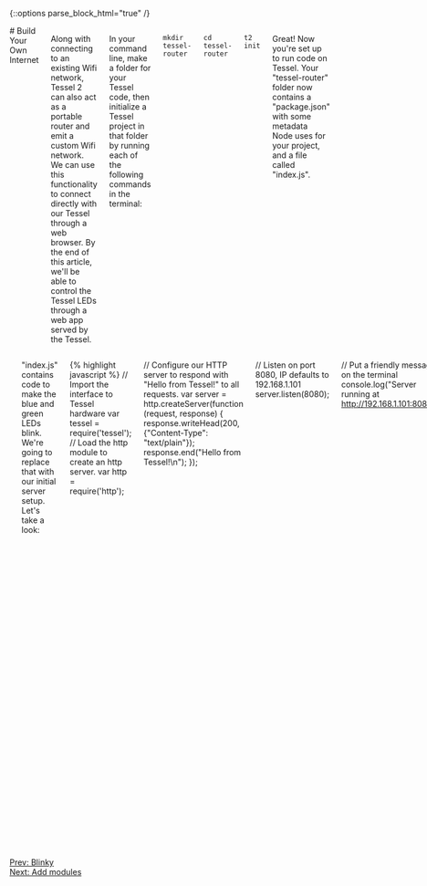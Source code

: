 {::options parse_block_html="true" /}

<div class="row">
<div class="large-8 columns">
# Build Your Own Internet

Along with connecting to an existing Wifi network, Tessel 2 can also act as a portable router and emit a custom Wifi network. We can use this functionality to connect directly with our Tessel through a web browser. By the end of this article, we'll be able to control the Tessel LEDs through a web app served by the Tessel.  

In your command line, make a folder for your Tessel code, then initialize a Tessel project in that folder by running each of the following commands in the terminal:

`mkdir tessel-router`

`cd tessel-router`

`t2 init`

Great! Now you're set up to run code on Tessel. Your "tessel-router" folder now contains a "package.json" with some metadata Node uses for your project, and a file called "index.js".
</div>
</div>

<div class="row">
<div class="large-12 columns">

<hr>

"index.js" contains code to make the blue and green LEDs blink. We're going to replace that with our initial server setup. Let's take a look:

{% highlight javascript %}
// Import the interface to Tessel hardware
var tessel = require('tessel');
// Load the http module to create an http server.
var http = require('http');

// Configure our HTTP server to respond with "Hello from Tessel!" to all requests.
var server = http.createServer(function (request, response) {
  response.writeHead(200, {"Content-Type": "text/plain"});
  response.end("Hello from Tessel!\n");
});

// Listen on port 8080, IP defaults to 192.168.1.101
server.listen(8080);

// Put a friendly message on the terminal
console.log("Server running at http://192.168.1.101:8080/");

{% endhighlight %}

Now that our server is in place, let's get our access point set up. In the terminal, run the following command:

`t2 ap -n TesselRouter`

This will make an open wifi network called TesselRouter. If you open the wifi setting of your computer or a separate device like a smartphone or tablet, and scan for new devices, you should be able to see and connect to this new network. After connecting to TesselRouter, run the following command in your terminal:

`t2 run index.js`

Once you see "Server running at http://192.168.1.101:8080/" in the terminal, go to http://192.168.1.101:8080/ in the web browser of the device connected to the TesselRouter network. You should "Hello from Tessel!" appear on the screen. You can press "Control+C" while in your terminal to stop this server. 

Now let's take it up a notch by adding some interactivity between the web page and the Tessel!

<hr>

Let's start this next part by building out the web page we want Tessel to send to your web browser. Create a file called `index.html` in your project directory and open it up in your preferred text editor to add the initial html for our web page:

{% highlight html %}
<!DOCTYPE html>
<html lang="en">
<head>
  <meta charset="UTF-8">
  <title>Tessel Web App</title>
</head>
<body>
  <h1>Hello from Tessel!</h1>
  <p>Press a button to toggle an LED.</p>
  <ul>
    <li>
      <button class="led-button" data-led="2">Green</button>
      Status: <span class="led-status"></span>
    </li>
    <li>
      <button class="led-button" data-led="3">Blue</button>
      Status: <span class="led-status"></span>
    </li>
  </ul>
</body>
</html>
{% endhighlight %}

In that html, we have a heading, a line of instructions for the user, and a list of buttons for controlling a corresponding LED on the Tessel. Below that list of buttons we'll add some JavaScript for communicating with the Tessel:

{% highlight html %}
<script type="text/javascript">
  // Get a NodeList of elements with the class 'led-button'
  var buttons = document.querySelectorAll('.led-button');

  // Iterate through that Nodelist and add a 'click' EventListener
  Array.prototype.forEach.call(buttons, function (button) {
    button.addEventListener('click', toggleLed);
  });

  // Our event handler function for 'click' events on the LED buttons
  function toggleLed (event) {
    var button = event.target;
    var ledIndex = button.getAttribute('data-led'); // The index of the led in the Tessel.led array
    var statusNode = button.parentNode.querySelector('.led-status'); // The sibling status span to update

    // create a new XHR for communicating requests to our Tessel server
    var req = new XMLHttpRequest();

    // Open a GET request to '/leds/:index'
    req.open('GET', '/leds/' + ledIndex);

    // Once the request gets a successful response, update that statusNode with the status of the LED.
    req.onload = function(e) {
      if (req.readyState == 4 && req.status == 200) {
        if (req.status == 200) {
          var response = JSON.parse(req.responseText);
          statusNode.textContent = response.on ? 'ON' : 'OFF';
        } else { 
          console.log('Error'); 
        }
      }
    }
    req.send(); // send our request to the server
  }
</script>
{% endhighlight %}

While there are some comments in the previous code snippet, the summary is when a button with the class "led-button" is clicked, we grab the info from its "data-led" attribute and make a request to our Tessel server with that info in the url. After we get a successful response from the server, we update the "Status" field next to the button with the state of the corresponding LED. 

Now let's check out `index.js` again to finish up the project. First, we're going to make a few changes to our server set up:

{% highlight javascript %}
// These two dependencies remain the same
var tessel = require('tessel');
var http = require('http');

// Require two other core Node.js modules
var fs = require('fs');
var url = require('url');

var server = http.createServer(function (request, response) {
  // here is the biggest change
  var urlParts = url.parse(request.url, true); // break up the url into easier-to-use parts
  var ledRegex = /leds/; // a Regex to catch requests to toggle LEDs

  if (urlParts.pathname.match(ledRegex)) {
    // if there is a request containing 'leds' call a function, toggleLED
    toggleLED(urlParts.pathname, request, response);
  } else {
    // all other request will call a function, showIndex
    showIndex(urlParts.pathname, request, response);
  }
});

// Stays the same
server.listen(8080);

// Stays the same
console.log('Server running at http://192.168.1.101:8080/');
{% endhighlight %}

Inside our `createServer` callback function, we've replaced the old plain text response with a basic router that catches requests to '/leds/:index' and defaults all other requests to a separate function. Let's add those functions below the `console.log`:

{% highlight javascript %}
// respond to the request with our index.html page
function showIndex (url, request, response) {
  response.writeHead(200, {"Content-Type": "text/html"});
  // use fs to read in index.html
  fs.readFile(__dirname + '/index.html', function (err, content) {
    if (err) {
      throw err;
    }

    // serves the content of index.html read in by fs
    response.end(content);
  });
}

// toggle the led specified in the url and respond with its state
function toggleLED (url, request, response) {
  var indexRegex = /(\d)$/; // Regex to find the number at the end of the url
  var result = indexRegex.exec(url); // capture the number, returns an array
  var index = +result[1]; // grab the captured result from the array and make sure it's a Number

  var led = tessel.led[index]; // use the index to refence the correct LED

  // toggle the state of the led and call the callback after that's done
  led.toggle(function (err) {
    if (err) {
      // log the error and send back a 500 (internal server error) response to the client
      console.log(err);
      response.writeHead(500, {"Content-Type": "application/json"});
      response.end(JSON.stringify({error: err}));
    } else {
      // the led was successfully toggled, so respond with the state of the toggled led using led.isOn
      response.writeHead(200, {"Content-Type": "application/json"});
      response.end(JSON.stringify({on: led.isOn}));
    }
  });
}
{% endhighlight %}

In our `showIndex` function, we grab the content of `index.html` using the Node.js `fs` module and respond to the web browser request with that content. In our toggleLED function, we use a Regex to search the url for the index of the led we want to toggle and pass that index into the `tessel.led` array. Now that we have the led we want, we toggle it and use the callback to respond to the server request with the current state of the led using `isOn` property.

One last step is to create a `.tesselignore` file in the project directory and add any non-JavaScript files we want to deploy with `index.js`. For this project, that means adding one line: `index.html`. 

Finally, let's fire up our server again by running:

`t2 run index.js`

Just like before, once you see the "Server running at http://192.168.1.101:8080/" message in your terminal, you should be able to connect to that url in the web browser of the device connected to the TesselRouter network. After connecting, you should see the index.html view we built earlier and, after clicking/tapping the buttons, see either the blue or green LEDs on the Tessel should be toggled on or off. 

[Show demo video here?]

</div>
</div>

<div class="greyBar"></div>

<div class="row">
<div class="large-6 columns left">
  <a href="blinky.html" class="bottomButton button">Prev: Blinky</a>
</div>

<div class="large-6 columns right">
  <a href="modules.html" class= "bottomButton right button">Next: Add modules</a>
</div>
</div>
